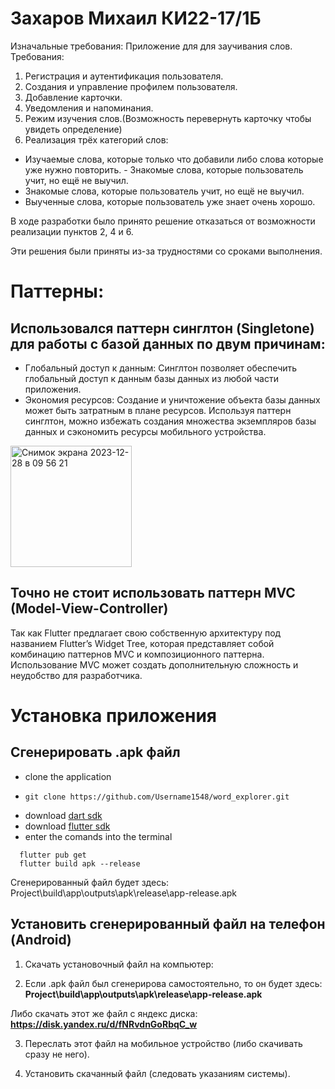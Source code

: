 # Захаров Михаил КИ22-17/1Б
Изначальные требования:
Приложение для для заучивания слов. Требования:
1. Регистрация и аутентификация пользователя.
2. Создания и управление профилем пользователя.
3. Добавление карточки.
4. Уведомления и напоминания.
5. Режим изучения слов.(Возможность перевернуть карточку чтобы увидеть определение)
6. Реализация трёх категорий слов:
- Изучаемые слова, которые только что добавили либо слова которые уже нужно повторить. - Знакомые слова, которые пользователь учит, но ещё не выучил.
- Знакомые слова, которые пользователь учит, но ещё не выучил.
- Выученные слова, которые пользователь уже знает очень хорошо.


В ходе разработки было принято решение отказаться от возможности реализации пунктов 2, 4 и 6.

Эти решения были приняты из-за трудностями со сроками выполнения.


# Паттерны:

## Использовался паттерн синглтон (Singletone) для работы с базой данных по двум причинам:

- Глобальный доступ к данным: Синглтон позволяет обеспечить глобальный доступ к данным базы данных из любой части приложения.
- Экономия ресурсов: Создание и уничтожение объекта базы данных может быть затратным в плане ресурсов. Используя паттерн синглтон, можно избежать создания множества экземпляров базы данных и сэкономить ресурсы мобильного устройства.

<img width="194" alt="Снимок экрана 2023-12-28 в 09 56 21" src="https://github.com/Username1548/word_explorer/assets/121106101/53213df8-e07c-49a8-8769-df9ce5899413">

## Точно не стоит использовать паттерн MVC (Model-View-Controller)

Так как Flutter предлагает свою собственную архитектуру под названием Flutter’s Widget Tree, которая представляет собой комбинацию паттернов MVC и композиционного паттерна. Использование MVC может создать дополнительную сложность и неудобство для разработчика.

# Установка приложения

## Сгенерировать .apk файл

- clone the application
- ```
  git clone https://github.com/Username1548/word_explorer.git
  ```  
- download [dart sdk](https://dart.dev/get-dart)
- download [flutter sdk](https://docs.flutter.dev/get-started/install)
- enter the comands into the terminal
```
  flutter pub get
  flutter build apk --release
  ```

Сгенерированный файл будет здесь: Project\build\app\outputs\apk\release\app-release.apk
## Установить сгенерированный файл на телефон (Android)

1. Скачать установочный файл на компьютер:

2. Если .apk файл был сгенерирова самостоятельно, то он будет здесь: **Project\build\app\outputs\apk\release\app-release.apk**
 
Либо скачать этот же файл с яндекс диска: **https://disk.yandex.ru/d/fNRvdnGoRbqC_w**

3. Переслать этот файл на мобильное устройство (либо скачивать сразу не него).

4. Установить скачанный файл (следовать указаниям системы).
